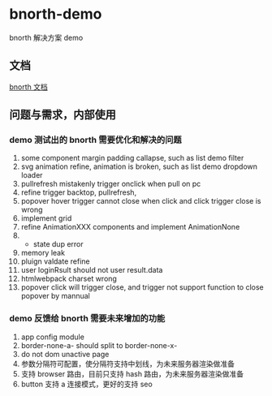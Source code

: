 # bnorth-demo

bnorth 解决方案 demo

## 文档

[bnorth 文档](//able99.github.io/#cbnorth)

## 问题与需求，内部使用

### demo 测试出的 bnorth 需要优化和解决的问题

1. some component margin padding callapse, such as list demo filter
1. svg animation refine, animation is broken, such as list demo dropdown loader
1. pullrefresh mistakenly trigger onclick when pull on pc
1. refine trigger backtop, pullrefresh, 
1. popover hover trigger cannot close when click and click trigger close is wrong
1. implement grid
1. refine AnimationXXX components and implement AnimationNone
1. - state dup error
1. memory leak
1. pluign valdate refine
1. user loginRsult should not user result.data  
1. htmlwebpack charset wrong
1. popover click will trigger close, and trigger not support function to close popover by mannual

### demo 反馈给 bnorth 需要未来增加的功能

1. app config module
1. border-none-a- should split to border-none-x-
1. do not dom unactive page
1. 参数分隔符可配置，使分隔符支持中划线，为未来服务器渲染做准备
1. 支持 browser 路由，目前只支持 hash 路由，为未来服务器渲染做准备
1. button 支持 a 连接模式，更好的支持 seo